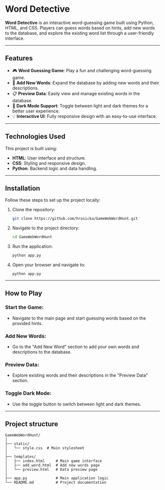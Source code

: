 # Word Detective

**Word Detective** is an interactive word-guessing game built using Python, HTML, and CSS. Players can guess words based on hints, add new words to the database, and explore the existing word list through a user-friendly interface.

---

## Features

- 🎮 **Word Guessing Game**: Play a fun and challenging word-guessing game.
- 📝 **Add New Words**: Expand the database by adding new words and their descriptions.
- 📋 **Preview Data**: Easily view and manage existing words in the database.
- 🌙 **Dark Mode Support**: Toggle between light and dark themes for a better user experience.
- 💡 **Interactive UI**: Fully responsive design with an easy-to-use interface.

---

## Technologies Used

This project is built using:

- **HTML**: User interface and structure.
- **CSS**: Styling and responsive design.
- **Python**: Backend logic and data handling.

---

## Installation

Follow these steps to set up the project locally:

1. Clone the repository:
   ```bash
   git clone https://github.com/hrosicka/GameWebWordHunt.git
   ```
   
2. Navigate to the project directory:
   ```bash
   cd GameWebWordHunt
   ```
   
3. Run the application:
   ```bash
   python app.py
   ```
   
4. Open your browser and navigate to:
   ```Code
   python app.py
   ```
---

## How to Play
### Start the Game:
- Navigate to the main page and start guessing words based on the provided hints.
  
### Add New Words:
- Go to the "Add New Word" section to add your own words and descriptions to the database.

### Preview Data:
- Explore existing words and their descriptions in the "Preview Data" section.

### Toggle Dark Mode:
- Use the toggle button to switch between light and dark themes.

---

## Project structure
```Code
GameWebWordHunt/
│
├── static/
│   └── style.css  # Main stylesheet
│
├── templates/
│   ├── index.html     # Main game interface
│   ├── add_word.html  # Add new words page
│   └── preview.html   # Data preview page
│
├── app.py             # Main application logic
└── README.md          # Project documentation
```

